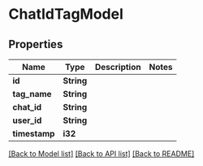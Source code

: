 # ChatIdTagModel

## Properties

Name | Type | Description | Notes
------------ | ------------- | ------------- | -------------
**id** | **String** |  | 
**tag_name** | **String** |  | 
**chat_id** | **String** |  | 
**user_id** | **String** |  | 
**timestamp** | **i32** |  | 

[[Back to Model list]](../README.md#documentation-for-models) [[Back to API list]](../README.md#documentation-for-api-endpoints) [[Back to README]](../README.md)



